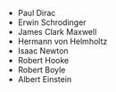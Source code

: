 - Paul Dirac
- Erwin Schrodinger
- James Clark Maxwell
- Hermann von Helmholtz
- Isaac Newton
- Robert Hooke
- Robert Boyle
- Albert Einstein